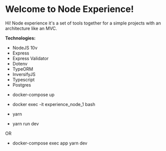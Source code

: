 # Welcome to Node Experience!

Hi! Node experience it's a set of tools together for a simple projects with an architecture like an MVC.

**Technologies:**
* NodeJS 10v
* Express
* Express Validator
* Dotenv
* TypeORM
* InversifyJS
* Typescript
* Postgres

- docker-compose up
- docker exec -it experience_node_1 bash

- yarn
- yarn run dev

OR 

- docker-compose exec app yarn dev